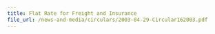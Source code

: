 ```yaml
---
title: Flat Rate for Freight and Insurance
file_url: /news-and-media/circulars/2003-04-29-Circular162003.pdf
---
```

